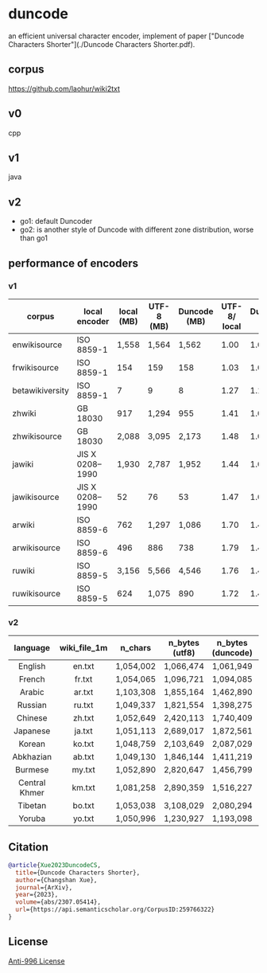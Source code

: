 # duncode    
an efficient universal character encoder, implement of paper ["Duncode Characters Shorter"](./Duncode Characters Shorter.pdf).   

## corpus
https://github.com/laohur/wiki2txt

## v0
cpp

## v1
java

## v2
* go1: default Duncoder
* go2: is another style of Duncode with different zone distribution, worse than go1


## performance of encoders 
### v1
| corpus          | local encoder   | local (MB) | UTF-8 (MB) | Duncode (MB) | UTF-8/ local | Duncode/ local |
| --------------- | --------------- | ---------- | ---------- | ------------ | ------------ | -------------- |
| enwikisource    | ISO 8859-1      | 1,558      | 1,564      | 1,562        | 1.00         | 1.00           |
| frwikisource    | ISO 8859-1      | 154        | 159        | 158          | 1.03         | 1.03           |
| betawikiversity | ISO 8859-1      | 7          | 9          | 8            | 1.27         | 1.17           |
| zhwiki          | GB 18030        | 917        | 1,294      | 955          | 1.41         | 1.04           |
| zhwikisource    | GB 18030        | 2,088      | 3,095      | 2,173        | 1.48         | 1.04           |
| jawiki          | JIS X 0208–1990 | 1,930      | 2,787      | 1,952        | 1.44         | 1.01           |
| jawikisource    | JIS X 0208–1990 | 52         | 76         | 53           | 1.47         | 1.02           |
| arwiki          | ISO 8859-6      | 762        | 1,297      | 1,086        | 1.70         | 1.43           |
| arwikisource    | ISO 8859-6      | 496        | 886        | 738          | 1.79         | 1.49           |
| ruwiki          | ISO 8859-5      | 3,156      | 5,566      | 4,546        | 1.76         | 1.44           |
| ruwikisource    | ISO 8859-5      | 624        | 1,075      | 890          | 1.72         | 1.43           |

### v2
|    language   | wiki_file_1m |   n_chars  | n_bytes      (utf8) | n_bytes      (duncode) | n_bytes/n_chars      (utf8) | n_bytes/n_chars      (duncoder) | utf8/duncode      (size) |
|:-------------:|:------------:|:----------:|:-------------------:|:----------------------:|:---------------------------:|:-------------------------------:|:------------------------:|
|    English    |    en.txt    | 1,054,002  |          1,066,474  |             1,061,949  |            1.01             |              1.01               |          100.43%         |
|     French    |    fr.txt    | 1,054,065  |          1,096,721  |             1,094,085  |            1.04             |              1.04               |          100.24%         |
|     Arabic    |    ar.txt    | 1,103,308  |          1,855,164  |             1,462,890  |            1.68             |              1.33               |          126.82%         |
|    Russian    |    ru.txt    | 1,049,337  |          1,821,554  |             1,398,275  |            1.74             |              1.33               |          130.27%         |
|    Chinese    |    zh.txt    | 1,052,649  |          2,420,113  |             1,740,409  |            2.30             |              1.65               |          139.05%         |
|    Japanese   |    ja.txt    | 1,051,113  |          2,689,017  |             1,872,561  |            2.56             |              1.78               |          143.60%         |
|     Korean    |    ko.txt    | 1,048,759  |          2,103,649  |             2,087,029  |            2.01             |              1.99               |          100.80%         |
|   Abkhazian   |    ab.txt    | 1,049,130  |          1,846,144  |             1,411,219  |            1.76             |              1.35               |          130.82%         |
|    Burmese    |    my.txt    | 1,052,890  |          2,820,647  |             1,456,799  |            2.68             |              1.38               |          193.62%         |
| Central Khmer |    km.txt    | 1,081,258  |          2,890,359  |             1,516,227  |            2.67             |              1.40               |          190.63%         |
|    Tibetan    |    bo.txt    | 1,053,038  |          3,108,029  |             2,080,294  |            2.95             |              1.98               |          149.40%         |
|     Yoruba    |    yo.txt    | 1,050,996  |          1,230,927  |             1,193,098  |            1.17             |              1.14               |          103.17%         |


## Citation
```bib
@article{Xue2023DuncodeCS,
  title={Duncode Characters Shorter},
  author={Changshan Xue},
  journal={ArXiv},
  year={2023},
  volume={abs/2307.05414},
  url={https://api.semanticscholar.org/CorpusID:259766322}
}

```


## License
[Anti-996 License](https://github.com/996icu/996.ICU/blob/master/LICENSE)
